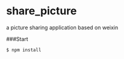 share_picture
=============

a picture sharing application based on weixin

###Start

```shell
$ npm install
```
